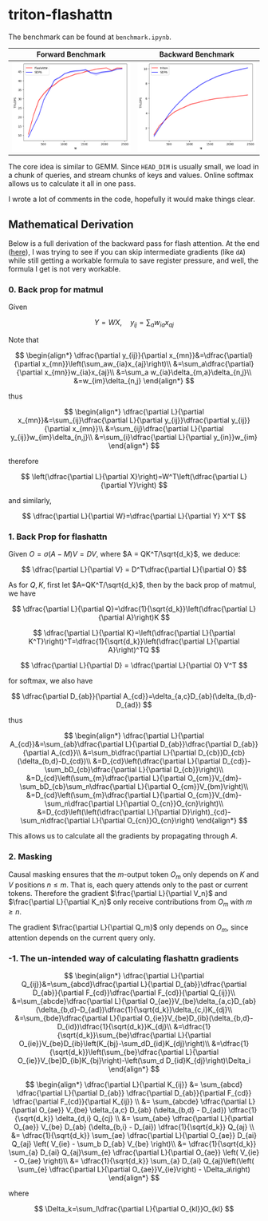 # triton-flashattn

The benchmark can be found at `benchmark.ipynb`.

| Forward Benchmark                | Backward Benchmark               |
|:--------------------------------:|:---------------------------------:|
| ![dropout](img/fwd.png)      | ![layernorm](img/bwd.png)   |

The core idea is similar to GEMM. Since `HEAD_DIM` is usually small, we load in a chunk of queries, and stream chunks of keys and values. Online softmax allows us to calculate it all in one pass.

I wrote a lot of comments in the code, hopefully it would make things clear.

## Mathematical Derivation

Below is a full derivation of the backward pass for flash attention. At the end ([here](#-1-the-un-intended-way-of-calculating-flashattn-gradients)), I was trying to see if you can skip intermediate gradients (like `dA`) while still getting a workable formula to save register pressure, and well, the formula I get is not very workable.

### 0. Back prop for matmul

Given

$$
Y = WX, \quad y_{ij} = \sum_a w_{ia}x_{aj}
$$

Note that

$$
\begin{align*}
\dfrac{\partial y_{ij}}{\partial x_{mn}}&=\dfrac{\partial}{\partial x_{mn}}\left(\sum_aw_{ia}x_{aj}\right)\\
&=\sum_a\dfrac{\partial}{\partial x_{mn}}w_{ia}x_{aj}\\
&=\sum_a w_{ia}\delta_{m,a}\delta_{n,j}\\
&=w_{im}\delta_{n,j}
\end{align*}
$$

thus

$$
\begin{align*}
\dfrac{\partial L}{\partial x_{mn}}&=\sum_{ij}\dfrac{\partial L}{\partial y_{ij}}\dfrac{\partial y_{ij}}{\partial x_{mn}}\\
&=\sum_{ij}\dfrac{\partial L}{\partial y_{ij}}w_{im}\delta_{n,j}\\
&=\sum_{i}\dfrac{\partial L}{\partial y_{in}}w_{im}
\end{align*}
$$

therefore

$$
\left(\dfrac{\partial L}{\partial X}\right)=W^T\left(\dfrac{\partial L}{\partial Y}\right)
$$

and similarly,

$$
\dfrac{\partial L}{\partial W}=\dfrac{\partial L}{\partial Y} X^T
$$

### 1. Back Prop for flashattn

Given $O=\sigma(A-M)V=DV$, where $A = QK^T/\sqrt{d_k}$, we deduce:

$$
\dfrac{\partial L}{\partial V} = D^T\dfrac{\partial L}{\partial O}
$$

As for $Q, K$, first let $A=QK^T/\sqrt{d_k}$, then by the back prop of matmul, we have

$$
\dfrac{\partial L}{\partial Q}=\dfrac{1}{\sqrt{d_k}}\left(\dfrac{\partial L}{\partial A}\right)K
$$

$$
\dfrac{\partial L}{\partial K}=\left(\dfrac{\partial L}{\partial K^T}\right)^T=\dfrac{1}{\sqrt{d_k}}\left(\dfrac{\partial L}{\partial A}\right)^TQ
$$

$$
\dfrac{\partial L}{\partial D} = \dfrac{\partial L}{\partial O} V^T
$$

for softmax, we also have

$$
\dfrac{\partial D_{ab}}{\partial A_{cd}}=\delta_{a,c}D_{ab}(\delta_{b,d}-D_{ad})
$$

thus

$$
\begin{align*}
\dfrac{\partial L}{\partial A_{cd}}&=\sum_{ab}\dfrac{\partial L}{\partial D_{ab}}\dfrac{\partial D_{ab}}{\partial A_{cd}}\\
&=\sum_b\dfrac{\partial L}{\partial D_{cb}}D_{cb}(\delta_{b,d}-D_{cd})\\
&=D_{cd}\left(\dfrac{\partial L}{\partial D_{cd}}-\sum_bD_{cb}\dfrac{\partial L}{\partial D_{cb}}\right)\\
&=D_{cd}\left(\sum_{m}\dfrac{\partial L}{\partial O_{cm}}V_{dm}-\sum_bD_{cb}\sum_n\dfrac{\partial L}{\partial O_{cm}}V_{bm}\right)\\
&=D_{cd}\left(\sum_{m}\dfrac{\partial L}{\partial O_{cm}}V_{dm}-\sum_n\dfrac{\partial L}{\partial O_{cn}}O_{cn}\right)\\
&=D_{cd}\left(\left(\dfrac{\partial L}{\partial D}\right)_{cd}-\sum_n\dfrac{\partial L}{\partial O_{cn}}O_{cn}\right)
\end{align*}
$$

This allows us to calculate all the gradients by propagating through $A$.

### 2. Masking

Causal masking ensures that the $m$-output token $O_m$ only depends on $K$ and $V$ positions $n\le m$. That is, each query attends only to the past or current tokens. Therefore the gradient $\frac{\partial L}{\partial V_n}$ and $\frac{\partial L}{\partial K_n}$ only receive contributions from $O_m$ with $m\ge n$.

The gradient $\frac{\partial L}{\partial Q_m}$ only depends on $O_m$, since attention depends on the current query only.


### -1. The un-intended way of calculating flashattn gradients

$$
\begin{align*}
\dfrac{\partial L}{\partial Q_{ij}}&=\sum_{abcd}\dfrac{\partial L}{\partial D_{ab}}\dfrac{\partial D_{ab}}{\partial F_{cd}}\dfrac{\partial F_{cd}}{\partial Q_{ij}}\\
&=\sum_{abcde}\dfrac{\partial L}{\partial O_{ae}}V_{be}\delta_{a,c}D_{ab}(\delta_{b,d}-D_{ad})\dfrac{1}{\sqrt{d_k}}\delta_{c,i}K_{dj}\\
&=\sum_{bde}\dfrac{\partial L}{\partial O_{ie}}V_{be}D_{ib}(\delta_{b,d}-D_{id})\dfrac{1}{\sqrt{d_k}}K_{dj}\\
&=\dfrac{1}{\sqrt{d_k}}\sum_{be}\dfrac{\partial L}{\partial O_{ie}}V_{be}D_{ib}\left(K_{bj}-\sum_dD_{id}K_{dj}\right)\\
&=\dfrac{1}{\sqrt{d_k}}\left(\sum_{be}\dfrac{\partial L}{\partial O_{ie}}V_{be}D_{ib}K_{bj}\right)-\left(\sum_d D_{id}K_{dj}\right)\Delta_i
\end{align*}
$$

$$
\begin{align*}
\dfrac{\partial L}{\partial K_{ij}} 
&= \sum_{abcd} \dfrac{\partial L}{\partial D_{ab}} \dfrac{\partial D_{ab}}{\partial F_{cd}} \dfrac{\partial F_{cd}}{\partial K_{ij}} \\
&= \sum_{abcde} \dfrac{\partial L}{\partial O_{ae}} V_{be} \delta_{a,c} D_{ab} (\delta_{b,d} - D_{ad}) \dfrac{1}{\sqrt{d_k}} \delta_{d,i} Q_{cj} \\
&= \sum_{abe} \dfrac{\partial L}{\partial O_{ae}} V_{be} D_{ab} (\delta_{b,i} - D_{ai}) \dfrac{1}{\sqrt{d_k}} Q_{aj} \\
&= \dfrac{1}{\sqrt{d_k}} \sum_{ae} \dfrac{\partial L}{\partial O_{ae}} D_{ai} Q_{aj} \left( V_{ie} - \sum_b D_{ab} V_{be} \right)\\
&= \dfrac{1}{\sqrt{d_k}} \sum_{a} D_{ai} Q_{aj}\sum_{e} \dfrac{\partial L}{\partial O_{ae}} \left( V_{ie} - O_{ae} \right)\\
&= \dfrac{1}{\sqrt{d_k}} \sum_{a} D_{ai} Q_{aj}\left(\left( \sum_{e} \dfrac{\partial L}{\partial O_{ae}}V_{ie}\right) - \Delta_a\right)
\end{align*}
$$

where

$$
\Delta_k=\sum_l\dfrac{\partial L}{\partial O_{kl}}O_{kl}
$$
